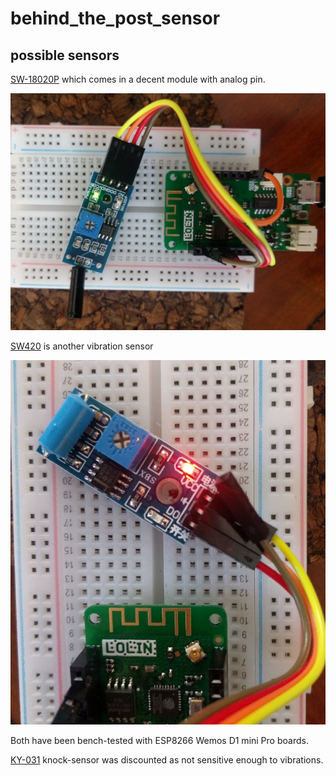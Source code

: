 # behind_the_post_sensor

## possible sensors  
[SW-18020P](https://www.sunrom.com/p/vibration-sensor)  which comes in a decent module with analog pin.

![](SW18020P_module.jpg)

[SW420](https://www.google.com/url?sa=t&rct=j&q=&esrc=s&source=web&cd=1&cad=rja&uact=8&ved=2ahUKEwiQ6-Lsiu_eAhVLqo8KHeYyC0cQFjAAegQIBxAB&url=http%3A%2F%2Fwww.elecrow.com%2Fvibration-sensor-module-sw420-p-525.html&usg=AOvVaw0MVLYOgY4ZCIr_TQplyyJT) is another vibration sensor

![](SW420_module.jpg)

Both have been bench-tested with ESP8266 Wemos D1 mini Pro boards.

[KY-031](http://sensorkit.en.joy-it.net/index.php?title=KY-031_Knock-sensor_module) knock-sensor was discounted as not sensitive enough to vibrations.